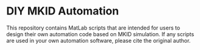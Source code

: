 # DIY MKID Automation
This repository contains MatLab scripts that are intended for users to design their own automation code based on MKID simulation. If any scripts are used in your own automation software, please cite the original author.
